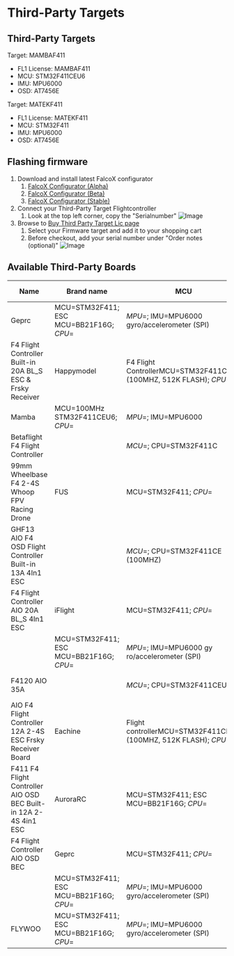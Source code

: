 # Third-Party Targets

## Third-Party Targets

Target: MAMBAF411
- FL1 License: MAMBAF411
- MCU: STM32F411CEU6
- IMU: MPU6000
- OSD: AT7456E

Target: MATEKF411
- FL1 License: MATEKF411
- MCU: STM32F411
- IMU: MPU6000
- OSD: AT7456E


## Flashing firmware
1. Download and install latest FalcoX configurator
    1. [FalcoX Configurator (Alpha)](https://flightone.com/download.php?version=alpha)
    1. [FalcoX Configurator (Beta)](https://flightone.com/download.php?version=beta)    
    1. [FalcoX Configurator (Stable)](https://flightone.com/download.php?version=stable) 
1. Connect your Third-Party Target Flightcontroller
    1. Look at the top left corner, copy the "Serialnumber"
    ![Image](https://github.com/fl1wiki-mrteel/FlightOneWiki/blob/main/IMG/ThirdpartytargetConfigurator.JPG)
1. Browse to [Buy Third Party Target Lic page](https://shop.flightone.com/?cat=digital-download&s=&post_type=product)
    1. Select your Firmware target and add it to your shopping cart
    1. Before checkout, add your serial number under "Order notes (optional)"
    ![Image](https://github.com/fl1wiki-mrteel/FlightOneWiki/blob/main/IMG/Thirdpartytargetorder.JPG)

    

## Available Third-Party Boards

Name|Brand name|MCU|MPU/IMU|TARGET|OSD|PRICE|FalcoX Tested|URL
-----|-----|-----|-----|-----|-----|-----|-----|-----
| Geprc| MCU=STM32F411; ESC MCU=BB21F16G; *CPU*=| *MPU*=; IMU=MPU6000 gyro/accelerometer (SPI)| Firmware target=MATEKF411; Target=G_H_30; *FW*=| BetaFlight OSD w/ AT7456E chip|US$00.00 | 'No'| [Link](https://www.banggood.com/25_5x25_5mm-GEPRC-GEP-12A-F4-V1_1-F411-F4-Flight-Controller-AIO-OSD-BEC-Current-Sensor-and-12A-BL_S-2-4S-4In1-ESC-for-RC-Drone-FPV-Racing-p-1474473.html?cur_warehouse=CN&amp;rmmds=search)
F4 Flight Controller Built-in 20A BL_S ESC & Frsky Receiver| Happymodel| F4 Flight ControllerMCU=STM32F411CEU6 (100MHZ, 512K FLASH); *CPU*=| *MPU*=; *IMU*=| Firmware target=MATEKF411RX; *FW*=; Factory firmware=F_H_40_REV16_7.HEX| |US$00.00 | 'No'| [Link](https://www.banggood.com/25_5x25_5mm-Happymodel-CrazyF411-AIO-F4-2-4S-Flight-Controller-Built-in-20A-BL_S-ESC-and-Frsky-Receiver-for-Toothpick-RC-Drone-FPV-Racing-p-1764273.html?cur_warehouse=CN&amp;rmmds=search)
| Mamba| MCU=100MHz STM32F411CEU6; *CPU*=| *MPU*=; IMU=MPU6000| Target=MAMBAF411; *FW*=; Firmware=Betaflight| AT7456E|US$00.00 | 'No'| [Link](https://www.banggood.com/Mamba-F411-AIO-F4-Flight-Controller-25A-4S-Blheli_S-DSHOT600-Brushless-ESC-Stack-comptaible-DJI-FPV-Air-Unit-25_5x25_5mm-for-Whoop-Toothpick-RC-Drone-FPV-Racing-p-1703967.html?cur_warehouse=CN&amp;rmmds=search)
Betaflight F4 Flight Controller| | *MCU*=; CPU=STM32F411C| MPU=MPU6000; *IMU*=| *TARGET*=; *FW*=; Firmware=betaflight_4.1.0_FLYWOOF411.hex| |US$00.00 | 'No'| [Link](https://www.banggood.com/20x20mm-Upgrade-Betaflight-F4-Noxe-V1-Flight-Controller-AIO-OSD-5V-8V-BEC-w-or-Barometer-and-Blackbox-for-RC-Drone-FPV-Racing-p-1310419.html?cur_warehouse=CN&amp;ID=517535&amp;rmmds=search)
99mm Wheelbase F4 2-4S Whoop FPV Racing Drone| FUS| MCU=STM32F411; *CPU*=| *MPU*=; *IMU*=| Target=MATEK F411; *FW*=; ESC Firmware=G_H_30 BLS| |US$00.00 | 'No'| [Link](https://www.banggood.com/FUS-Spartan-V3-99mm-Wheelbase-F411-F4-Flight-Controller-AIO-20A-ESC-3-4S-Freestyle-FPV-Racing-Drone-PNP-w-or-200mW-VTX-Runcam-Nano-2-FPV-Camera-p-1723138.html?cur_warehouse=CN&amp;ID=6287830&amp;rmmds=search)
GHF13 AIO F4 OSD Flight Controller Built-in 13A 4In1 ESC| | *MCU*=; CPU=STM32F411CE (100MHZ)| MPU=MPU6000 (SPI); *IMU*=| *TARGET*=; *FW*=; Firmware=Betaflight MATEKF411.HEX; ESC Firmware=BLHELI_S G-H-30.HEX| |US$00.00 | 'No'| [Link](https://www.banggood.com/16x16mm-JHEMCU-GHF13-AIO-F4-OSD-Flight-Controller-Built-in-13A-Blheli_S-2-4S-4-In-1-Brushless-ESC-for-RC-Drone-FPV-Racing-p-1782009.html?cur_warehouse=CN&amp;rmmds=search)
F4 Flight Controller AIO 20A BL_S 4In1 ESC| iFlight| MCU=STM32F411; *CPU*=| *MPU*=; *IMU*=| Target=IFLIGHT_F411_PRO; *FW*=; ESC Firmware=G-H-30 BLS| |US$00.00 | 'No'| [Link](https://www.banggood.com/25_5x25_5mm-iFlight-SucceX-D-Whoop-F4-V2-Flight-Controller-w-or-5V-10V-BEC-Output-AIO-20A-BL_S-4in1-2-5S-Brushless-ESC-Support-DJI-Air-Unit-Pulg-and-Play-for-Whoop-Toothpick-FPV-Racing-Drone-p-1709071.html?cur_warehouse=CN&amp;rmmds=search)
| | MCU=STM32F411; ESC MCU=BB21F16G; *CPU*=| *MPU*=; IMU=MPU6000 gy ro/accelerometer (SPI)| FC Firmware target=MATEKF411; *FW*=| BetaFlight OSD w/ AT7456E chip|US$00.00 | 'No'| [Link](https://www.banggood.com/GEPRC-GEP-20A-F4-AIO-F4-MPU6000-Flight-Controller-OSD-20A-Blheli_S-2-4S-Brushless-ESC-26_526_5mm-for-Rocket-Lite-3-5-Inch-Cinewhoop-Toothpick-FPV-Racing-Drone-p-1607659.html?cur_warehouse=CN&amp;rmmds=search)
F4120 AIO 35A| | *MCU*=; CPU=STM32F411CEU6| *MPU*=; IMU=MPU6000| *TARGET*=; *FW*=; Firmware version=betaflight_4.1.1_MATEKF411; Firmware support=BLHELI_ S| AT7456E|US$00.00 | 'No'| [Link](https://www.banggood.com/20+20mm-HAKRC-F4120-3-6S-35A-AIO-Flight-ControllerandESC-Baro-Version-Compatibled-with-DJI-Air-Unit-p-1759477.html?cur_warehouse=CN&amp;rmmds=search)
AIO F4 Flight Controller 12A 2-4S ESC Frsky Receiver Board| Eachine| Flight controllerMCU=STM32F411CEU6 (100MHZ, 512K FLASH); *CPU*=| *MPU*=; *IMU*=| Firmware target=MATEKF411RX; *FW*=; Factory firmware=F_H_40_REV16_7.HEX| |US$00.00 | 'No'| [Link](https://www.banggood.com/Eachine-AIO-F4-Flight-Controller-12A-2-4S-ESC-Frsky-Receiver-Part-for-Novice-III-Viswhoop-FPV-Racing-Drone-p-1649353.html?cur_warehouse=CN&amp;rmmds=search)
F411 F4 Flight Controller AIO OSD BEC Built-in 12A 2-4S 4in1 ESC| AuroraRC| MCU=STM32F411; ESC MCU=BB21F16G; *CPU*=| *MPU*=; IMU=MPU6000 gyroscope/accelerometer (SPI)| Firmware target=MATEKF411; Target=G_H_30; *FW*=| BetaFlight OSD w/ AT7456E chip|US$00.00 | 'No'| [Link](https://www.banggood.com/AuroraRC-Supra-F4-12A-V1_0-F411-F4-Flight-Controller-AIO-OSD-BEC-Built-in-12A-2-4S-4in1-ESC-for-RC-Drone-p-1520206.html?cur_warehouse=CN&amp;rmmds=search)
F4 Flight Controller AIO OSD BEC| Geprc| MCU=STM32F411; *CPU*=| *MPU*=; IMU=MPU6000 gyro/accelerometer (SPI)| Firmware target=MATEKF411; *FW*=| BetaFlight OSD w/ AT7456E chip|US$00.00 | 'No'| [Link](https://www.banggood.com/16x16mm-Geprc-Stable-F411-Stack-Part-F4-Flight-Controller-AIO-OSD-BEC-for-RC-Drone-FPV-Racing-p-1564456.html?cur_warehouse=CN&amp;rmmds=search)
| | MCU=STM32F411; ESC MCU=BB21F16G; *CPU*=| *MPU*=; IMU=MPU6000 gyro/accelerometer (SPI)| Firmware target=FLYWOOF411; *FW*=| BetaFlight OSD w/ AT7456E chip|US$00.00 | 'No'| [Link](https://www.banggood.com/FLYWOO-GOKU-GN413S-F411-F4-Flight-Controller-AIO-OSD-BEC-and-13A-BL_S-2-4S-4In1-ESC-25_5+25_5mm-for-Toothpick-RC-Drone-FPV-Racing-p-1618411.html?cur_warehouse=CN&amp;rmmds=search)
| FLYWOO| MCU=STM32F411; ESC MCU=BB21F16G; *CPU*=| *MPU*=; IMU=MPU6000 gyro/accelerometer (SPI)| Firmware target=FLYWOOF411; *FW*=| BetaFlight OSD w/ AT7456E chip|US$00.00 | 'No'| [Link](https://www.banggood.com/25_5x25_5mm-FLYWOO-GOKU-GN413S-Stack-AIO-2-4S-F4-Flight-Controller-13A-ESC-VTX625-25-or-50-or-100-or-200-or-450mW-Switchable-for-Toothpick-FPV-Racing-Drone-p-1697083.html?cur_warehouse=CN&amp;rmmds=search)
